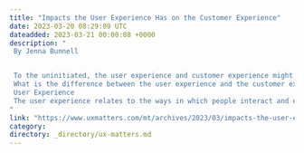 ```yaml
---
title: "Impacts the User Experience Has on the Customer Experience"
date: 2023-03-20 08:29:09 UTC
dateadded: 2023-03-21 00:00:08 +0000
description: "
 By Jenna Bunnell 


 To the uninitiated, the user experience and customer experience might seem to be the same thing. While they’re not, they do have a lot in common. This article can help you to understand both the differences between them and how they interact with each other. With this knowledge, you can make the right decisions for your products and your brand. 
 What is the difference between the user experience and the customer experience (CX)? 
 User Experience 
 The user experience relates to the ways in which people interact and engage with your product or Web site. Designers of both digital products such as Web sites, applications, and digital storefronts and physical products focus on the user experience. Read More 
"
link: "https://www.uxmatters.com/mt/archives/2023/03/impacts-the-user-experience-has-on-the-customer-experience.php"
category:
directory: _directory/ux-matters.md
---
```

